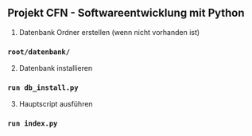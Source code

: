 ## Projekt CFN - Softwareentwicklung mit Python

1. Datenbank Ordner erstellen (wenn nicht vorhanden ist)

### `root/datenbank/`

2. Datenbank installieren

### `run db_install.py`


3. Hauptscript ausführen

### `run index.py`